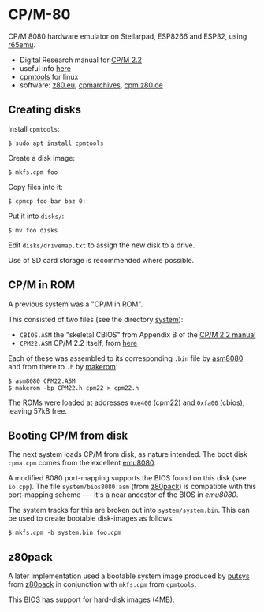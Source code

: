 CP/M-80
=======

CP/M 8080 hardware emulator on Stellarpad, ESP8266 and ESP32, using [r65emu](jscrane/r65emu).

- Digital Research manual for [CP/M 2.2](http://www.gaby.de/cpm/manuals/archive/cpm22htm/)
- useful info [here](http://cpuville.com/Code/CPM-on-a-new-computer.html)
- [cpmtools](https://github.com/lipro-cpm4l/cpmtools) for linux
- software: [z80.eu](http://www.z80.eu/cpmsoft.html), [cpmarchives](http://cpmarchives.classiccmp.org/), [cpm.z80.de](http://www.cpm.z80.de/)

Creating disks
--------------
Install ```cpmtools```:

```
$ sudo apt install cpmtools
```

Create a disk image:

```
$ mkfs.cpm foo
```

Copy files into it:

```
$ cpmcp foo bar baz 0:
```

Put it into ```disks/```:

```
$ mv foo disks
```

Edit ```disks/drivemap.txt``` to assign the new disk to a drive.

Use of SD card storage is recommended where possible.

CP/M in ROM
-----------
A previous system was a "CP/M in ROM".

This consisted of two files (see the directory [system](system)):
- ```CBIOS.ASM``` the "skeletal CBIOS" from Appendix B of the
  [CP/M 2.2 manual](http://www.gaby.de/cpm/manuals/archive/cpm22htm/)
- ```CPM22.ASM``` CP/M 2.2 itself, from [here](http://cpuville.com/Code/cpm22_asm.txt)

Each of these was assembled to its corresponding ```.bin``` file by [asm8080](https://sourceforge.net/p/asm8080/)
and from there to ```.h``` by [makerom](https://github.com/jscrane/emul8/tree/master/util):

```
$ asm8080 CPM22.ASM
$ makerom -bp CPM22.h cpm22 > cpm22.h
```

The ROMs were loaded at addresses ```0xe400``` (cpm22) and ```0xfa00``` (cbios), leaving 57kB free.

Booting CP/M from disk
----------------------

The next system loads CP/M from disk, as nature intended. The boot disk ```cpma.cpm``` comes
from the excellent [emu8080](https://st.sdf-eu.org/i8080/index.html).

A modified 8080 port-mapping supports the BIOS found on this disk (see ```io.cpp```). The file
```system/bios8080.asm``` (from [z80pack](https://github.com/udo-munk/z80pack/tree/master/cpmsim/srccpm2)) 
is compatible with this port-mapping scheme --- it's a near ancestor of the BIOS in _emu8080_.

The system tracks for this are broken out into ```system/system.bin```. This can be used to create
bootable disk-images as follows:

```
$ mkfs.cpm -b system.bin foo.cpm
```

z80pack
-------

A later implementation used a bootable system image produced by [putsys](https://github.com/udo-munk/z80pack/tree/master/cpmsim/srccpm2)
from [z80pack](https://github.com/udo-munk/z80pack) in conjunction with ```mkfs.cpm``` from ```cpmtools```.

This [BIOS](https://github.com/udo-munk/z80pack/blob/master/cpmsim/srccpm2/bios.asm) has support for hard-disk images (4MB).

